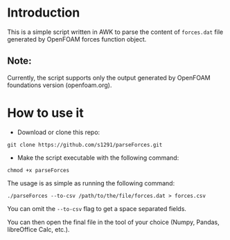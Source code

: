 # Introduction

This is a simple script written in AWK to parse the content of `forces.dat` file generated by OpenFOAM forces function object.
 ## Note:
 Currently, the script supports only the output generated by OpenFOAM foundations version (openfoam.org).

 # How to use it
* Download or clone this repo: 

```
git clone https://github.com/s1291/parseForces.git
```
* Make the script executable with the following command:

```
chmod +x parseForces
```

The usage is as simple as running the following command:

```
./parseForces --to-csv /path/to/the/file/forces.dat > forces.csv
```

You can omit the `--to-csv` flag to get a space separated fields.

You can then open the final file in the tool of your choice (Numpy, Pandas, libreOffice Calc, etc.).

